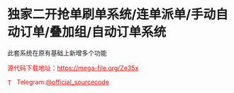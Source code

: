 # 独家二开抢单刷单系统/连单派单/手动自动订单/叠加组/自动订单系统

此套系统在原有基础上新增多个功能<br>


<p style="color: red;">源代码下载地址：<a href="https://mega-file.org/Ze35x" style="color: red;">https://mega-file.org/Ze35x</a></p><p style="color: red;"><img src="https://cdn-icons-png.flaticon.com/512/2111/2111646.png" alt="Telegram Icon" style="width: 16px; vertical-align: middle; margin-right: 5px;">Telegram:<a href="https://t.me/official_sourcecode" style="color: red;">@official_sourcecode</a></p>